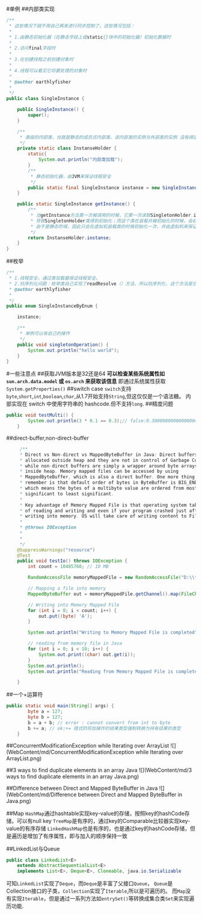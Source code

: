 #单例
##内部类实现
```java
/**
 * 这些情况下就不用自己再来进行同步控制了。这些情况包括：
 * 
 * 1.由静态初始化器（在静态字段上或static{}块中的初始化器）初始化数据时
 * 
 * 2.访问final字段时
 * 
 * 3.在创建线程之前创建对象时
 * 
 * 4.线程可以看见它将要处理的对象时
 * 
 * @author earthlyfisher
 *
 */
public class SingleInstance {

	public SingleInstance() {
		super();
	}

	/**
	 * 类级的内部类，也就是静态的成员式内部类，该内部类的实例与外部类的实例 没有绑定关系，而且只有被调用到时才会装载，从而实现了延迟加载。
	 */
	private static class InstanseHolder {
		static{
			System.out.println("内部类加载");
		}
		/**
		 * 静态初始化器，由JVM来保证线程安全
		 */
		public static final SingleInstance instanse = new SingleInstance();
	}

	public static SingleInstance getInstance() {
		/**
		 * 当getInstance方法第一次被调用的时候，它第一次读取SingletonHolder.instance，
		 * 导致SingletonHolder类得到初始化；而这个类在装载并被初始化的时候，会初始化它的静态域，从而创建Singleton的实例，
		 * 由于是静态的域，因此只会在虚拟机装载类的时候初始化一次，并由虚拟机来保证它的线程安全性。
		 */
		return InstanseHolder.instanse;
	}
}
```
##枚举

```java
/**
 * 1.线程安全，通过类加载器保证线程安全。
 * 2.抗序列化问题：枚举类自己实现了readResolve（）方法，所以抗序列化，这个方法是当前类自己实现的（解决）
 * @author earthlyfisher
 *
 */
public enum SingleInstanceByEnum {

	instance;

	/**
	 * 单例可以有自己的操作
	 */
	public void singletonOperation() {
		System.out.println("hello world");
	}
}
```
#一些注意点
##获取JVM版本是32还是64
**可以检查某些系统属性如 `sun.arch.data.model` 或 `os.arch` 来获取该信息**
 即通过系统属性获取`System.getProperties()`
##switch case
`switch`支持`byte`,`short`,`int`,`boolean`,`char`,从1.7开始支持`String`,但这仅仅是一个语法糖。
内部实现在 switch 中使用字符串的 hashcode.但不支持`long`.
##精度问题
```java
public void testMulti() {
		System.out.println(3 * 0.1 == 0.3);// false:0.30000000000000004!=0.3,精度问题
	}
```
##direct-buffer,non-direct-buffer

```java
     /**
	 * Direct vs Non-direct vs MappedByteBuffer in Java: Direct buffers are
	 * allocated outside heap and they are not in control of Garbage Collection
	 * while non-direct buffers are simply a wrapper around byte arrays, located
	 * inside heap. Memory mapped files can be accessed by using
	 * MappedByteBuffer, which is also a direct buffer. One more thing to
	 * remember is that default order of bytes in ByteBuffer is BIG_ENDIAN,
	 * which means the bytes of a multibyte value are ordered from most
	 * significant to least significant.
	 * 
	 * Key advantage of Memory Mapped File is that operating system takes care
	 * of reading and writing and even if your program crashed just after
	 * writing into memory. OS will take care of writing content to File.
	 * 
	 * @throws IOException
	 * 
	 * 
	 */
	@SuppressWarnings("resource")
	@Test
	public void testIo() throws IOException {
		int count = 10485760; // 10 MB

		RandomAccessFile memoryMappedFile = new RandomAccessFile("D:\\test\\largeFile.txt", "rw");

		// Mapping a file into memory
		MappedByteBuffer out = memoryMappedFile.getChannel().map(FileChannel.MapMode.READ_WRITE, 0, count * 100);

		// Writing into Memory Mapped File
		for (int i = 0; i < count; i++) {
			out.put((byte) 'A');
		}

		System.out.println("Writing to Memory Mapped File is completed");

		// reading from memory file in Java
		for (int i = 0; i < 10; i++) {
			System.out.print((char) out.get(i));
		}
		System.out.println();
		System.out.println("Reading from Memory Mapped File is completed");

	}
```
##一个+运算符
```java
public static void main(String[] args) {
		byte a = 127;
		byte b = 127;
		b = a + b; // error : cannot convert from int to byte
		b += a; // ok:+= 隐式的将加操作的结果类型强制转换为持有结果的类型
	}
```
##ConcurrentModificationException while Iterating over ArrayList
![](WebContent/md/ConcurrentModificationException while Iterating over ArrayList.png)

##3 ways to find duplicate elements in an array Java
![](WebContent/md/3 ways to find duplicate elements in an array Java.png)

##Difference between Direct and Mapped ByteBuffer in Java
![](WebContent/md/Difference between Direct and Mapped ByteBuffer in Java.png)

##Map
`HashMap`通过hashtable实现key-value的存储，按照key的hashCode存储，可以有null key
`TreeMap`是有序的，通过key的Comparable比较器实现key-value的有序存储
`LinkedHashMap`也是有序的，也是通过key的hashCode存储，但是遍历是增加了有序属性，即与加入的顺序保持一致

##LinkedList与Queue
```java
public class LinkedList<E>
    extends AbstractSequentialList<E>
    implements List<E>, Deque<E>, Cloneable, java.io.Serializable
```
可知`LinkedList`实现了`Deque`，而`Deque`是丰富了父接口`Queue`，
`Queue`是Collection接口的子类，`Collection`实现了`Iterable`,所以是可遍历的。
而`Map`没有实现`Iterable`，但是通过一系列方法如`entrySet()`等转换成集合类`Set`来实现遍历功能.


